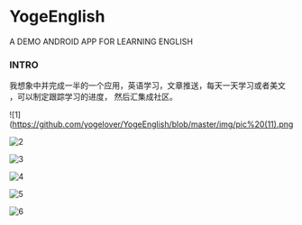 # YogeEnglish
A DEMO ANDROID APP FOR LEARNING ENGLISH

### INTRO

我想象中并完成一半的一个应用，英语学习，文章推送，每天一天学习或者美文 ，可以制定跟踪学习的进度，
然后汇集成社区。

![1](https://github.com/yogelover/YogeEnglish/blob/master/img/pic%20(11).png

![2](https://github.com/yogelover/YogeEnglish/blob/master/img/pic%20(5).png)

![3](https://github.com/yogelover/YogeEnglish/blob/master/img/pic%20(5).png)

![4](https://github.com/yogelover/YogeEnglish/blob/master/img/pic%20(4).png)

![5](https://github.com/yogelover/YogeEnglish/blob/master/img/pic%20(3).png)

![6](https://github.com/yogelover/YogeEnglish/blob/master/img/pic%20(1).png)

